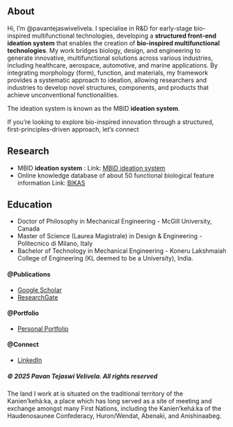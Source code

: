 ## About
Hi, I’m @pavantejaswivelivela. 
I specialise in R&D for early-stage bio-inspired multifunctional technologies, developing a **structured front-end ideation system** that enables the creation of **bio-inspired multifunctional technologies**. My work bridges biology, design, and engineering to generate innovative, multifunctional solutions across various industries, including healthcare, aerospace, automotive, and marine applications.
By integrating morphology (form), function, and materials, my framework provides a systematic approach to ideation, allowing researchers and industries to develop novel structures, components, and products that achieve unconventional functionalities.

The ideation system is known as the MBID **ideation system**.

If you’re looking to explore bio-inspired innovation through a structured, first-principles-driven approach, let’s connect

## Research
- MBID **ideation system** : Link: [MBID ideation system](https://pavantejaswivelivela.github.io/MBID-ideation-system/)
- Online knowledge database of about 50 functional biological feature information Link: [BIKAS](https://bikas.onrender.com/)

## Education
- Doctor of Philosophy in Mechanical Engineering - McGill University, Canada
- Master of Science (Laurea Magistrale) in Design & Engineering - Politecnico di Milano, Italy
- Bachelor of Technology in Mechanical Engineering - Koneru Lakshmaiah College of Engineering (KL deemed to be a University), India.
  
#### @Publications 
- [Google Scholar](https://scholar.google.ca/citations?user=gCrwkigAAAAJ&hl=en)
- [ResearchGate](https://www.researchgate.net/profile/Pavan-Velivela)

#### @Portfolio
- [Personal Portfolio](https://sites.google.com/view/pavantejaswi-velivela)

#### @Connect
- [LinkedIn](https://www.linkedin.com/in/pavantejaswivelivela/)


<h5> &copy; 2025 Pavan Tejaswi Velivela. All rights reserved </h5>
The land I work at is situated on the traditional territory of the Kanien’kehà:ka, a place which has long served as a site of meeting and exchange amongst many First Nations, including the Kanien’kehá:ka of the Haudenosaunee Confederacy, Huron/Wendat, Abenaki, and Anishinaabeg. 


